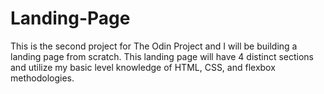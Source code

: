 # Landing-Page
This is the second project for The Odin Project and I will be building a landing page from scratch.
This landing page will have 4 distinct sections and utilize my basic level knowledge of HTML, CSS, and flexbox methodologies.